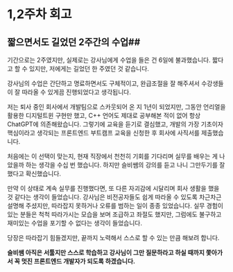 # 1,2주차 회고

## 짧으면서도 길었던 2주간의 수업##

기간으로는 2주였지만, 실제로는 강사님에게 수업을 들은 건 6일에 불과했습니다. 짧다고 할 수 있지만, 저에게는 길었던 한 주였던 것 같습니다.

강사님의 수업은 간단하고 명료하면서도 구체적이고, 완급조절을 잘 해주셔서 수강생들이 잘 따라올 수 있게끔 진행되었다고 생각됩니다.

저는 퇴사 중인 회사에서 개발팀으로 스카웃되어 온 지 1년이 되었지만, 그동안 언리얼을 활용한 디지털트윈 구현만 했고, C++ 언어도 제대로 공부해본 적이 없어 항상 ChatGPT에 의존해왔습니다.
그렇기에 교육을 듣기로 결심했고, 개발의 가장 기초이자 핵심이라고 생각되는 프론트엔드 부트캠프 교육을 신청한 후 회사에 사직서를 제출했습니다.

처음에는 이 선택이 맞는지, 현재 직장에서 천천히 기회를 기다리며 실무를 배우는 게 나았을까 하는 생각을 수십 번 했습니다. 하지만 슬비쌤의 강의를 듣고 나니 그만두기를 잘 했다고 확신했습니다.

만약 이 상태로 계속 실무를 진행했다면, 또 다른 자괴감에 시달리며 회사 생활을 했을 것 같다는 생각이 들었습니다. 강사님은 비전공자들도 쉽게 따라올 수 있도록 차근차근 설명해 주셨지만, 따라잡지 못하거나 오류를 범하는 일이 종종 있었습니다. 실무 경험이 있는 분들은 척척 따라가시는 모습을 보며 조급하고 좌절도 했지만, 그럼에도 불구하고 재미있는 수업을 포기할 수 없다는 생각이 들었습니다.

당장은 따라잡기 힘들겠지만, 끝까지 노력해서 스스로 할 수 있는 만큼 해보려 합니다.

**슬비쌤 아직은 서툴지만 스스로 학습하고 강사님이 그만 질문하라고 하실 때까지 쫓아가서 꼭 멋진 프론트엔드 개발자가 되도록 하겠습니다.**
